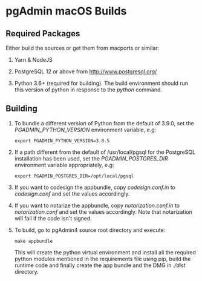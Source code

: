 # pgAdmin macOS Builds

## Required Packages

Either build the sources or get them from macports or similar:

1. Yarn & NodeJS

2. PostgreSQL 12 or above from http://www.postgresql.org/

3. Python 3.6+ (required for building). The build environment should run this 
  version of python in response to the *python* command.
  
## Building

1. To bundle a different version of Python from the default of 3.9.0, set the
   *PGADMIN_PYTHON_VERSION* environment variable, e.g:

       export PGADMIN_PYTHON_VERSION=3.8.5

2. If a path different from the default of /usr/local/pgsql for the PostgreSQL
   installation has been used, set the *PGADMIN_POSTGRES_DIR* environment variable
   appropriately, e.g:

       export PGADMIN_POSTGRES_DIR=/opt/local/pgsql

3. If you want to codesign the appbundle, copy *codesign.conf.in* to
   *codesign.conf* and set the values accordingly.

3. If you want to notarize the appbundle, copy *notarization.conf.in* to
   *notarization.conf* and set the values accordingly. Note that notarization
   will fail if the code isn't signed.
   
4. To build, go to pgAdmin4 source root directory and execute:

       make appbundle
       
   This will create the python virtual environment and install all the required
   python modules mentioned in the requirements file using pip, build the
   runtime code and finally create the app bundle and the DMG in *./dist*
   directory.
